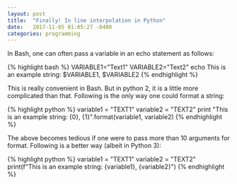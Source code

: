```yaml
---
layout: post
title:  "Finally! In line interpolation in Python"
date:   2017-11-05 01:05:27 -0400
categories: programming
---
```

In Bash, one can often pass a variable in an echo statement as follows:

{% highlight bash %}
VARIABLE1="Text1"
VARIABLE2="Text2"
echo This is an example string: $VARIABLE1, $VARIABLE2
{% endhighlight %}

This is really convenient in Bash. But in python 2, it is a little more complicated than that. Following is the only way one could format a string:

{% highlight python %}
variable1 = "TEXT1"
variable2 = "TEXT2"
print "This is an example string: {0}, {1}".format(variable1, variable2)
{% endhighlight %}

The above becomes tedious if one were to pass more than 10 arguments for format. Following is a better way (albeit in Python 3):

{% highlight python %}
variable1 = "TEXT1"
variable2 = "TEXT2"
print(f"This is an example string: {variable1}, {variable2}")
{% endhighlight %}

